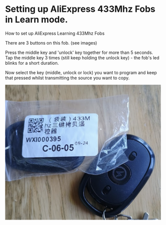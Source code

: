 # Setting up AliExpress 433Mhz Fobs in Learn mode.
How to set up AliExpress Learning 433Mhz Fobs

There are 3 buttons on this fob. (see images)



Press the middle key and 'unlock' key together for more than 5 seconds. 
Tap the middle key 3 times (still keep holding the unlock key) - the fob's led blinks for a short duration.

Now select the key (middle, unlock or lock) you want to program and keep that pressed whilst transmitting the source you want to copy.


![Fob Image](_433mhzFobs.png)



